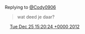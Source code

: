 Replying to [@Cody0906](https://twitter.com/@Cody0906/status/283499057257791488)

> wat deed je daar?

<img src="../../media/tweet.ico" width="12" /> [Tue Dec 25 15:20:24 +0000 2012](https://twitter.com/DromerDenker/status/283593039979610112)
